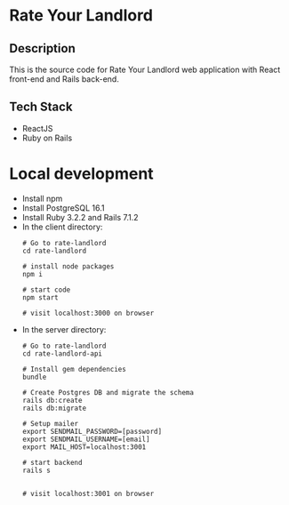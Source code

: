 # Rate Your Landlord

## Description
This is the source code for Rate Your Landlord web application with React front-end and Rails back-end.

## Tech Stack
- ReactJS
- Ruby on Rails

# Local development

- Install npm
- Install PostgreSQL 16.1
- Install Ruby 3.2.2 and Rails 7.1.2
- In the client directory:
    ```terminal
    # Go to rate-landlord
    cd rate-landlord
    
    # install node packages
    npm i

    # start code
    npm start

    # visit localhost:3000 on browser
    ```
- In the server directory:
    ```terminal
    # Go to rate-landlord
    cd rate-landlord-api

    # Install gem dependencies
    bundle
    
    # Create Postgres DB and migrate the schema
    rails db:create
    rails db:migrate

    # Setup mailer
    export SENDMAIL_PASSWORD=[password]
    export SENDMAIL_USERNAME=[email]
    export MAIL_HOST=localhost:3001

    # start backend
    rails s
    

    # visit localhost:3001 on browser
    ```
